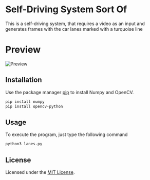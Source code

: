 # Self-Driving System Sort Of
This is a self-driving system, that requires a video as an input and generates frames with the car lanes marked with a turquoise line

# Preview
![Preview](https://github.com/Gsak3l/Car-Lanes-Finder/blob/master/media/preview.gif)

## Installation
Use the package manager [pip](https://pip.pypa.io/en/stable/) to install Numpy and OpenCV.

```bash
pip install numpy
pip install opencv-python
```

## Usage
To execute the program, just type the following command
```python
python3 lanes.py
```

## License
Licensed under the [MIT License](LICENSE).